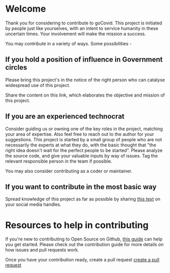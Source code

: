# Welcome

Thank you for considering to contribute to goCovid. This project is initiated by people just like yourselves, with an intent to service humanity in these uncertain times. Your involvement will make the mission a success.

You may contribute in a variety of ways. Some possibilities -

## If you hold a position of influence in Government circles

Please bring this project's in the notice of the right person who can catalyse widespread use of this project.

Share the content on this link, which elaborates the objective and mission of this project.

## If you are an experienced technocrat

Consider guiding us or owning one of the key roles in the project, matching your area of expertise. Also feel free to reach out to the author for your suggestions. This project is started by a small group of people who are not necessarily the experts at what they do, with the basic thought that "the right idea doesn't wait for the perfect people to be started". Please analyze the source code, and give your valuable inputs by way of issues. Tag the relevant responsible person in the team if possible.

You may also consider contributing as a coder or maintainer.

## If you want to contribute in the most basic way

Spread knowledge of this project as far as possible by sharing [this text](https://github.com/aakash-aha/gocovid/wiki/Social-media-text) on your social media handles.

# Resources to help in contributing

If you're new to contributing to Open Source on Github, [this guide](https://guides.github.com/activities/contributing-to-open-source/) can help you get started. Please check out the contribution guide for more details on how issues and pull requests work.

Once you have your contribution ready, create a pull request [create a pull request](https://help.github.com/en/github/collaborating-with-issues-and-pull-requests/creating-a-pull-request)
